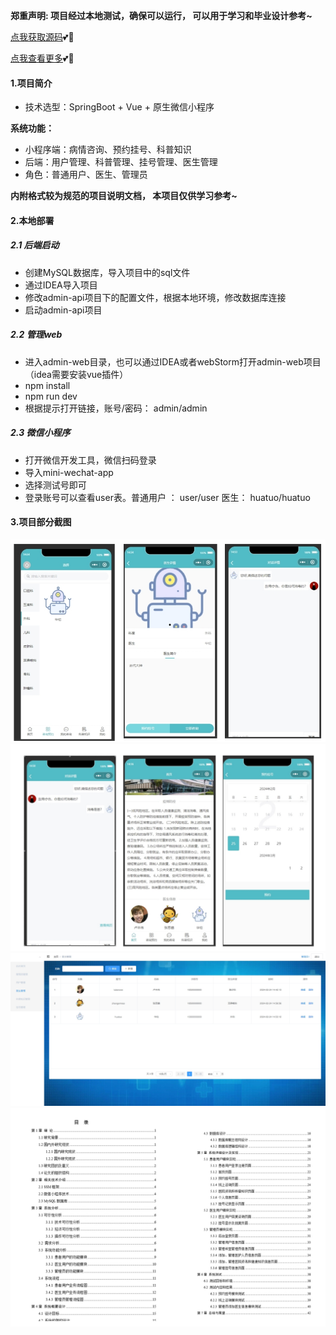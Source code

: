 **郑重声明: 项目经过本地测试，确保可以运行， 可以用于学习和毕业设计参考~**

[点我获取源码](https://x-x.fun/e/FX1c0034d44Z7)💕🤞

[点我查看更多](http://blog.cyrobot.top/blog)💕🤞

#### 1.项目简介
- 技术选型：SpringBoot + Vue + 原生微信小程序

**系统功能：**

- 小程序端：病情咨询、预约挂号、科普知识
- 后端：用户管理、科普管理、挂号管理、医生管理
- 角色：普通用户、医生、管理员

**内附格式较为规范的项目说明文档， 本项目仅供学习参考~**

#### 2.本地部署
##### 2.1 后端启动
- 创建MySQL数据库，导入项目中的sql文件
- 通过IDEA导入项目
- 修改admin-api项目下的配置文件，根据本地环境，修改数据库连接
- 启动admin-api项目

##### 2.2 管理web
- 进入admin-web目录，也可以通过IDEA或者webStorm打开admin-web项目（idea需要安装vue插件）
- npm install
- npm run dev
- 根据提示打开链接，账号/密码： admin/admin

##### 2.3 微信小程序
- 打开微信开发工具，微信扫码登录
- 导入mini-wechat-app
- 选择测试号即可
- 登录账号可以查看user表。普通用户 ： user/user  医生： huatuo/huatuo

#### 3.项目部分截图
![输入图片说明](92.png)![输入图片说明](93.png)![输入图片说明](94.png)![输入图片说明](91.png)